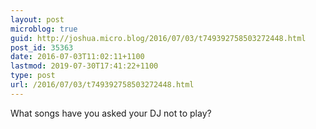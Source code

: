 ```yaml
---
layout: post
microblog: true
guid: http://joshua.micro.blog/2016/07/03/t749392758503272448.html
post_id: 35363
date: 2016-07-03T11:02:11+1100
lastmod: 2019-07-30T17:41:22+1100
type: post
url: /2016/07/03/t749392758503272448.html
---
```

What songs have you asked your DJ not to play?
